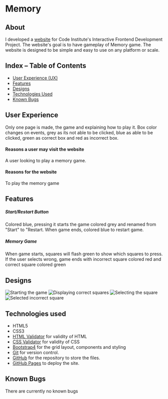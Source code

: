 # Memory

## About
I developed a [website](https://FortyTwoFortyTwo.github.io/Memory) for Code Institute's Interactive Frontend Development Project. The website's goal is to have gameplay of Memory game.
The website is designed to be simple and easy to use on any platform or scale.

## Index – Table of Contents
* [User Experience (UX)](#user-experience) 
* [Features](#features)
* [Designs](#designs)
* [Technologies Used](#technologies-used)
* [Known Bugs](#known-bugs)

## User Experience
Only one page is made, the game and explaining how to play it.
Box color changes on events, grey as its not able to be clicked, blue as able to be clicked, green as correct box and red as incorrect box.

#### Reasons a user may visit the website
A user looking to play a memory game.

#### Reasons for the website
To play the memory game

## Features

##### Start/Restart Button
Colored blue, pressing it starts the game colored grey and renamed from "Start" to "Restart. When game ends, colored blue to restart game.

##### Memory Game
When game starts, squares will flash green to show which squares to press. If the user selects wrong, game ends with incorrect square colored red and correct square colored green

## Designs
![Starting the game](README-files/start.png)
![Displaying correct squares](README-files/display.png)
![Selecting the square](README-files/select.png)
![Selected incorrect square](README-files/fail.png)

## Technologies used
* HTML5
* CSS3
* [HTML Validator](https://validator.w3.org/) for validity of HTML
* [CSS Validator](https://jigsaw.w3.org/css-validator/) for validity of CSS
* [Bootstrap4](https://getbootstrap.com) for the grid layout, components and styling
* [Git](https://git-scm.com/) for version control.
* [GitHub](https://github.com/) for the repository to store the files.
* [GitHub Pages](https://pages.github.com/) to deploy the site.

## Known Bugs
There are currently no known bugs